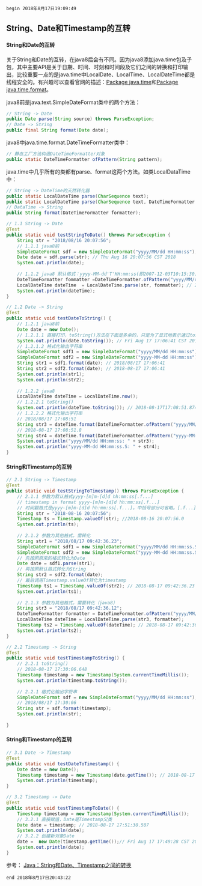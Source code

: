 `begin 2018年8月17日19:09:49`

## String、Date和Timestamp的互转

#### String和Date的互转

关于String和Date的互转，在java8后会有不同。因为java8添加java.time包及子包，其中主要API是关于日期、时间、时刻和时间段及它们之间的转换和打印输出，比较重要一点的是java.time中LocalDate、LocalTime、LocalDateTime都是线程安全的。有兴趣可以查看官网的描述：[Package java.time](https://docs.oracle.com/javase/8/docs/api/java/time/package-summary.html)和[Package java.time.format](https://docs.oracle.com/javase/8/docs/api/java/time/format/package-summary.html)。

java8前是java.text.SimpleDateFormat类中的两个方法：
```java
// String -> Date
public Date parse(String source) throws ParseException;
// Date -> String
public final String format(Date date);
```

java8中java.time.format.DateTimeFormatter类中：
```java
// 静态工厂方法构造DateTimeFormatter对象
public static DateTimeFormatter ofPattern(String pattern);
```

java.time中几乎所有的类都有parse、format这两个方法。如类LocalDataTime中：
```java
// String -> DateTime的天然转化器
public static LocalDateTime parse(CharSequence text);
public static LocalDateTime parse(CharSequence text, DateTimeFormatter formatter);
// DataTime -> String
public String format(DateTimeFormatter formatter);
```

```java
// 1.1 String -> Date 
@Test
public static void testStringToDate() throws ParseException {
	String str = "2018/08/16 20:07:56";
	// 1.1.1 java8前
	SimpleDateFormat sdf = new SimpleDateFormat("yyyy/MM/dd HH:mm:ss");
	Date date = sdf.parse(str); // Thu Aug 16 20:07:56 CST 2018
	System.out.println(date);
	
	// 1.1.2 java8 默认格式：yyyy-MM-dd'T'HH:mm:ss(即2007-12-03T10:15:30)
	DateTimeFormatter fommatter =DateTimeFormatter.ofPattern("yyyy/MM/dd HH:mm:ss");
	LocalDateTime dateTime  = LocalDateTime.parse(str, fommatter); // 2018-08-16T20:07:56
	System.out.println(dateTime);
}

// 1.2 Date -> String
@Test
public static void testDateToString() {
	// 1.2.1 java8前
	Date date = new Date();
	// 1.2.1.1 直接打印，toString()方法在下面是多余的，只是为了显式地表示通过toString()方法转化为String，下同
	System.out.println(date.toString()); // Fri Aug 17 17:06:41 CST 2018
	// 1.2.1.2 格式化输出字符串
	SimpleDateFormat sdf1 = new SimpleDateFormat("yyyy/MM/dd HH:mm:ss");
	SimpleDateFormat sdf2 = new SimpleDateFormat("yyyy-MM-dd HH:mm:ss");
	String str1 = sdf1.format(date); // 2018/08/17 17:06:41
	String str2 = sdf2.format(date); // 2018-08-17 17:06:41
	System.out.println(str1);
	System.out.println(str2);
	
	// 1.2.2 java8
	LocalDateTime dateTime = LocalDateTime.now();
	// 1.2.2.1 toString()
	System.out.println(dateTime.toString()); // 2018-08-17T17:08:51.874
	// 1.2.2.2 格式化输出字符串
	// 2018/08/17 17:08:51
	String str3 = dateTime.format(DateTimeFormatter.ofPattern("yyyy/MM/dd HH:mm:ss"));
	// 2018-08-17 17:08:51.8
	String str4 = dateTime.format(DateTimeFormatter.ofPattern("yyyy-MM-dd HH:mm:ss.S"));
	System.out.println("yyyy/MM/dd HH:mm:ss: " + str3);
	System.out.println("yyyy-MM-dd HH:mm:ss.S: " + str4);
}
```

#### String和Timestamp的互转

```java
// 2.1 String -> Timestamp
@Test	
public static void testStringToTimestamp() throws ParseException {
	// 2.1.1 参数为默认格式yyyy-[m]m-[d]d hh:mm:ss[.f...]
	// timestamp in format yyyy-[m]m-[d]d hh:mm:ss[.f...]
	// 时间戳格式是yyyy-[m]m-[d]d hh:mm:ss[.f...]。中括号部分可省略。[.f...]没有的话，会用".0"代替。
	String str = "2018-08-16 20:07:56";
	Timestamp ts = Timestamp.valueOf(str); //2018-08-16 20:07:56.0
	System.out.println(ts);
	
	// 2.1.2 参数为其他格式，需转化
	String str1 = "2018/08/17 09:42:36.23";
	SimpleDateFormat sdf1 = new SimpleDateFormat("yyyy/MM/dd HH:mm:ss.SS");
	SimpleDateFormat sdf2 = new SimpleDateFormat("yyyy-MM-dd HH:mm:ss.SS");
	// 先按照原来的格式转化为Date
	Date date = sdf1.parse(str1);
	// 再按照默认格式转化为String
	String str2 = sdf2.format(date);
	// 最后调用Timestamp.valueOf转化为timestamp
	Timestamp ts1 = Timestamp.valueOf(str2); // 2018-08-17 09:42:36.23
	System.out.println(ts1);
	
	// 2.1.3 参数为其他格式，需要转化（java8）
	String str3 = "2018/08/17 09:42:36.12";
	DateTimeFormatter formatter = DateTimeFormatter.ofPattern("yyyy/MM/dd HH:mm:ss.SS");
	LocalDateTime dateTime = LocalDateTime.parse(str3, formatter);
	Timestamp ts2 = Timestamp.valueOf(dateTime); // 2018-08-17 09:42:36.12
	System.out.println(ts2);
}

// 2.2 Timestamp -> String
@Test
public static void testTimestampToString() {
	// 2.2.1 toString()
	// 2018-08-17 17:30:06.648
	Timestamp timestamp = new Timestamp(System.currentTimeMillis());
	System.out.println(timestamp.toString());
	
	// 2.2.1 格式化输出字符串
	SimpleDateFormat sdf = new SimpleDateFormat("yyyy/MM/dd HH:mm:ss");
	// 2018/08/17 17:30:06
	String str = sdf.format(timestamp);
	System.out.println(str);
	
}
```


#### String和Timestamp的互转

```java
// 3.1 Date -> Timestamp
@Test
public static void testDateToTimestamp() {
	Date date = new Date();
	Timestamp timestamp = new Timestamp(date.getTime()); // 2018-08-17 17:43:09.796
	System.out.println(timestamp);
}

// 3.2 Timestamp -> Date
@Test
public static void testTimestampToDate() {
	Timestamp timestamp = new Timestamp(System.currentTimeMillis());
	// 3.2.1 直接赋值，Date是Timestamp父类
	Date date = timestamp; // 2018-08-17 17:51:30.507
	System.out.println(date);
	// 3.2.2 创建新对象Date
	date =  new Date(timestamp.getTime());// Fri Aug 17 17:49:28 CST 2018
	System.out.println(date);
}
```


参考：
[Java：String和Date、Timestamp之间的转换](http://yunnick.iteye.com/blog/1074495)

`end 2018年8月17日20:43:22`

